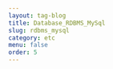 ```yaml
---
layout: tag-blog
title: Database_RDBMS_MySql
slug: rdbms_mysql
category: etc
menu: false
order: 5
---
```


